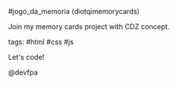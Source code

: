 #jogo_da_memoria (diotqimemorycards)

Join my memory cards project with CDZ concept. 

tags: #html #css #js

Let's code! 

@devfpa
